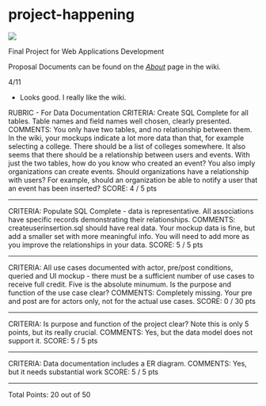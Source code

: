 # project-happening

![](http://i.imgur.com/AqBQQVz.png?1)

Final Project for Web Applications Development

Proposal Documents can be found on the [_About_](https://github.com/CSCI2254/project-happening/wiki/About) page in the wiki.

4/11
- Looks good.  I really like the wiki.

RUBRIC - For Data Documentation
CRITERIA:
Create SQL Complete for all tables. Table names and field names well
chosen, clearly presented.
COMMENTS:
You only have two tables, and no relationship between them. In the wiki,
your mockups indicate a lot more data than that, for example selecting a 
college.  There should be a list of colleges somewhere.  It also seems
that there should be a relationship between users and events.  With
just the two tables, how do you know who created an event?  You also imply
organizations can create events.  Should organizations have a relationship
with users?  For example, should an organization be able to notify
a user that an event has been inserted?
SCORE: 4 / 5 pts 
**********************
CRITERIA:
Populate SQL Complete - data is representative. All associations have
specific records demonstrating their relationships.
COMMENTS:
createuserinsertion.sql should have real data.
Your mockup data is fine, but add a smaller set with more meaningful 
info.  You will need to add more as you improve the relationships in
your data.
SCORE: 5 / 5 pts 
**********************
CRITERIA:
All use cases documented with actor, pre/post conditions, queried and UI
mockup - there must be a sufficient number of use cases to receive full
credit. Five is the absolute minumum. Is the purpose and function of the
use case clear?
COMMENTS:
Completely missing.  Your pre and post are for actors only, not for the
actual use cases.
SCORE: 0 / 30 pts 
**********************
CRITERIA:
Is purpose and function of the project clear? Note this is only 5
points, but its really crucial.
COMMENTS:
Yes, but the data model does not support it.
SCORE: 5 / 5 pts 
**********************
CRITERIA:
Data documentation includes a ER diagram.
COMMENTS:
Yes, but it needs substantial work
SCORE: 5 / 5 pts 
**********************
Total Points: 20 out of 50
